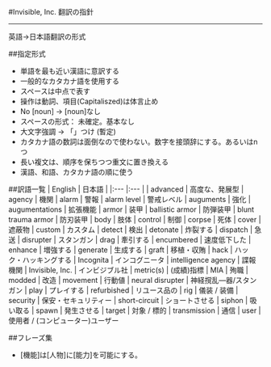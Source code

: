 #Invisible, Inc. 翻訳の指針

---
英語→日本語翻訳の形式

##指定形式
* 単語を最も近い漢語に意訳する
* 一般的なカタカナ語を使用する
* スペースは中点で表す
* 操作は動詞、項目(Capitaliszed)は体言止め
* No [noun] → [noun]なし
* スペースの形式： 未確定。基本なし
* 大文字強調 → 「」つけ (暫定)
* カタカナ語の数詞は面倒なので使わない。数字を接頭辞にする。あるいはnつ
* 長い複文は、順序を保ちつつ重文に置き換える
* 漢語、和語、カタカナ語の順に使う

##訳語一覧
| English				| 日本語				|
|:---					|:---				|
| advanced				| 高度な、発展型
| agency				| 機関
| alarm					| 警報
| alarm level			| 警戒レベル
| auguments				| 強化
| augumentations		| 拡張機能
| armor					| 装甲
| ballistic armor		| 防弾装甲
| blunt trauma armor	| 防刃装甲
| body					| 肢体
| control				| 制御
| corpse				| 死体
| cover					| 遮蔽物
| custom				| カスタム
| detect				| 検出
| detonate				| 炸裂する
| dispatch				| 急送
| disrupter				| スタンガン
| drag					| 牽引する
| encumbered			| 速度低下した
| enhance				| 増強する
| generate				| 生成する
| graft					| 移植・収賄
| hack					| ハック・ハッキングする
| Incognita				| インコグニータ
| intelligence agency	| 諜報機関
| Invisible, Inc.		| インビジブル社
| metric(s)				| (成績)指標
| MIA					| 殉職
| modded				| 改造
| movement				| 行動値
| neural disrupter		| 神経撹乱―器/スタンガン
| play					| プレイする
| refurbished			| リユース品の
| rig					| 儀装 / 装備
| security				| 保安・セキュリティー
| short-circuit			| ショートさせる
| siphon					| 吸い取る
| spawn					| 発生させる
| target				| 対象 / 標的
| transmission			| 通信
| user					| 使用者 / (コンピューター)ユーザー

##フレーズ集
* [機能]は[人物]に[能力]を可能にする。